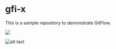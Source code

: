 # gfi-x
This is a sample repository to demonstrate GitFlow.

<a href="http://teamcity.aurea.local/viewType.html?buildTypeId=GfiProjects_GfiEventsManager_BuildProduct&guest=1">
<img src="http://teamcity.aurea.local/app/rest/builds/buildType:(id:GfiProjects_GfiEventsManager_BuildProduct)/statusIcon"/>
</a>

![alt text][logo]

[logo]: http://teamcity.aurea.local/app/rest/builds/buildType:(id:GfiProjects_GfiEventsManager_BuildProduct)/statusIcon.svg
